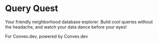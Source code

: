 # Query Quest

Your friendly neighborhood database explorer. Build cool queries without the headache, and watch your data dance before your eyes!

For Convex.dev, powered by Convex.dev